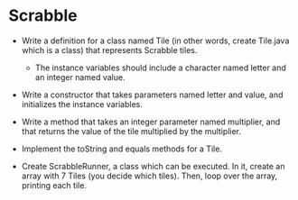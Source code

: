 # Scrabble

- Write a definition for a class named Tile (in other words, create Tile.java which is a class) that represents Scrabble tiles. 
    - The instance variables should include a character named letter and an integer named value.
    
- Write a constructor that takes parameters named letter and value, and initializes the instance variables.

- Write a method that takes an integer parameter named multiplier, and that returns the value of the tile multiplied by the multiplier.

- Implement the toString and equals methods for a Tile.

- Create ScrabbleRunner, a class which can be executed. In it, create an array with 7 Tiles (you decide which tiles).
Then, loop over the array, printing each tile. 